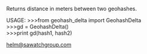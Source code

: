 Returns distance in meters between two geohashes.

<p>
USAGE:
>>>from geohash_delta import GeohashDelta <br>
>>>gd = GeohashDelta() <br>
>>>print gd(hash1, hash2) <br>
</p>

helm@sawatchgroup.com
